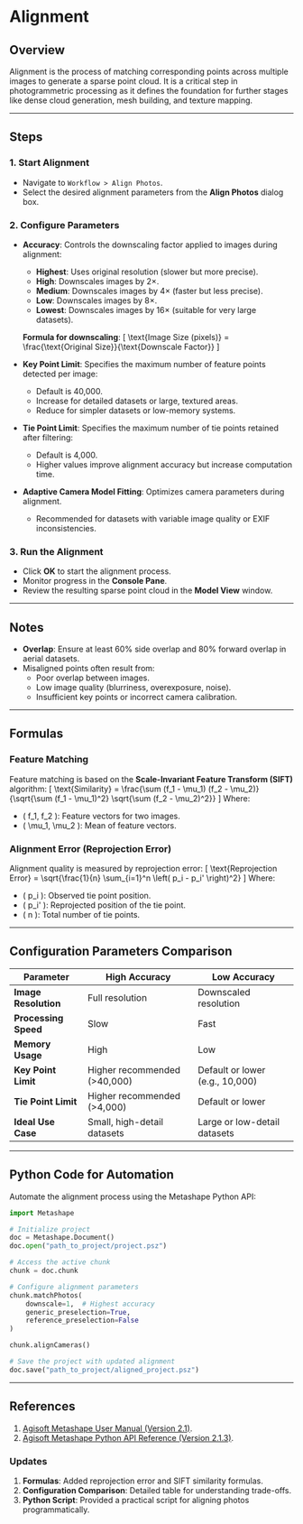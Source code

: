 
# Alignment

## Overview
Alignment is the process of matching corresponding points across multiple images to generate a sparse point cloud. It is a critical step in photogrammetric processing as it defines the foundation for further stages like dense cloud generation, mesh building, and texture mapping.

---

## Steps

### **1. Start Alignment**
- Navigate to `Workflow > Align Photos`.
- Select the desired alignment parameters from the **Align Photos** dialog box.

### **2. Configure Parameters**
- **Accuracy**: Controls the downscaling factor applied to images during alignment:
  - **Highest**: Uses original resolution (slower but more precise).
  - **High**: Downscales images by 2×.
  - **Medium**: Downscales images by 4× (faster but less precise).
  - **Low**: Downscales images by 8×.
  - **Lowest**: Downscales images by 16× (suitable for very large datasets).
  
  **Formula for downscaling**:
  \[
  \text{Image Size (pixels)} = \frac{\text{Original Size}}{\text{Downscale Factor}}
  \]

- **Key Point Limit**: Specifies the maximum number of feature points detected per image:
  - Default is 40,000.
  - Increase for detailed datasets or large, textured areas.
  - Reduce for simpler datasets or low-memory systems.

- **Tie Point Limit**: Specifies the maximum number of tie points retained after filtering:
  - Default is 4,000.
  - Higher values improve alignment accuracy but increase computation time.

- **Adaptive Camera Model Fitting**: Optimizes camera parameters during alignment.
  - Recommended for datasets with variable image quality or EXIF inconsistencies.

### **3. Run the Alignment**
- Click **OK** to start the alignment process.
- Monitor progress in the **Console Pane**.
- Review the resulting sparse point cloud in the **Model View** window.

---

## Notes
- **Overlap**: Ensure at least 60% side overlap and 80% forward overlap in aerial datasets.
- Misaligned points often result from:
  - Poor overlap between images.
  - Low image quality (blurriness, overexposure, noise).
  - Insufficient key points or incorrect camera calibration.

---

## Formulas

### **Feature Matching**
Feature matching is based on the **Scale-Invariant Feature Transform (SIFT)** algorithm:
\[
\text{Similarity} = \frac{\sum (f_1 - \mu_1) (f_2 - \mu_2)}{\sqrt{\sum (f_1 - \mu_1)^2} \sqrt{\sum (f_2 - \mu_2)^2}}
\]
Where:
- \( f_1, f_2 \): Feature vectors for two images.
- \( \mu_1, \mu_2 \): Mean of feature vectors.

### **Alignment Error (Reprojection Error)**
Alignment quality is measured by reprojection error:
\[
\text{Reprojection Error} = \sqrt{\frac{1}{n} \sum_{i=1}^n \left( p_i - p_i' \right)^2}
\]
Where:
- \( p_i \): Observed tie point position.
- \( p_i' \): Reprojected position of the tie point.
- \( n \): Total number of tie points.

---

## Configuration Parameters Comparison

| Parameter                  | High Accuracy                     | Low Accuracy                     |
|----------------------------|------------------------------------|-----------------------------------|
| **Image Resolution**       | Full resolution                   | Downscaled resolution            |
| **Processing Speed**       | Slow                              | Fast                             |
| **Memory Usage**           | High                              | Low                              |
| **Key Point Limit**        | Higher recommended (>40,000)      | Default or lower (e.g., 10,000)  |
| **Tie Point Limit**        | Higher recommended (>4,000)       | Default or lower                 |
| **Ideal Use Case**         | Small, high-detail datasets       | Large or low-detail datasets     |

---

## Python Code for Automation

Automate the alignment process using the Metashape Python API:

```python
import Metashape

# Initialize project
doc = Metashape.Document()
doc.open("path_to_project/project.psz")

# Access the active chunk
chunk = doc.chunk

# Configure alignment parameters
chunk.matchPhotos(
    downscale=1,  # Highest accuracy
    generic_preselection=True,
    reference_preselection=False
)

chunk.alignCameras()

# Save the project with updated alignment
doc.save("path_to_project/aligned_project.psz")
```

---

## References
1. [Agisoft Metashape User Manual (Version 2.1)](https://www.agisoft.com/pdf/metashape_2_1_en.pdf).
2. [Agisoft Metashape Python API Reference (Version 2.1.3)](https://www.agisoft.com/pdf/metashape_python_api_2_1_3.pdf).


### Updates
1. **Formulas**: Added reprojection error and SIFT similarity formulas.
2. **Configuration Comparison**: Detailed table for understanding trade-offs.
3. **Python Script**: Provided a practical script for aligning photos programmatically.

